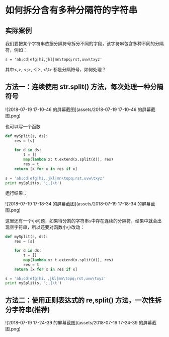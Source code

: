 # 如何拆分含有多种分隔符的字符串

## 实际案例

我们要把某个字符串依据分隔符号拆分不同的字段，该字符串包含多种不同的分隔符，例如：

`s = 'ab;cd|efg|hi,jkl|mn\topq;rst,uvw\txyz'`

其中<,>, <;>, <|>, <\t> 都是分隔符号，如何处理？

## 方法一：连续使用 str.split() 方法，每次处理一种分隔符号

![2018-07-19 17-10-46 的屏幕截图](assets/2018-07-19 17-10-46 的屏幕截图.png)

也可以写一个函数

```python
def mySplit(s, ds):
    res = [s]
    
    for d in ds:
        t = []
        map(lambda x: t.extend(x.split(d)), res)
        res = t
    return [x for x in res if x]
        
s = 'ab;cd|efg|hi,,jkl|mn\topq;rst,uvw\txyz'
print mySplit(s, ';,|\t')
```

运行结果：

![2018-07-19 17-18-34 的屏幕截图](assets/2018-07-19 17-18-34 的屏幕截图.png)

这里还有一个小问题，如果待分割的字符串`s`中存在连续的分隔符，结果中就会出现空字符串，所以还要对函数小小改动：

```python
def mySplit(s, ds):
    res = [s]

    for d in ds:
        t = []
        map(lambda x: t.extend(x.split(d)), res)
        res = t
    return [x for x in res if x]

s = 'ab;cd|efg|hi，,jkl|mn\topq;rst,uvw\txyz'
print mySplit(s, ';,|\t')
```



## 方法二：使用正则表达式的 re,split() 方法，一次性拆分字符串(推荐)

![2018-07-19 17-24-39 的屏幕截图](assets/2018-07-19 17-24-39 的屏幕截图.png)


